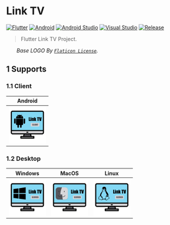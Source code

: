 # Link TV

[![Flutter](https://img.shields.io/badge/Flutter-3.3.0-brightgreen.svg?style=flat&logo=flutter)](https://docs.flutter.dev)
[![Android](https://img.shields.io/badge/Android-33-brightgreen.svg?style=flat&logo=android)](https://developer.android.com/docs)
[![Android Studio](https://img.shields.io/badge/Android_Studio-2021.2.1-brightgreen.svg?style=flat&logo=android_studio)](https://developer.android.com/studio)
[![Visual Studio](https://img.shields.io/badge/Visual_Studio-17.2-brightgreen.svg?style=flat&logo=visual_studio)](https://visualstudio.microsoft.com/)
[![Release](https://img.shields.io/badge/Release-1.0.0-blue.svg)](https://github.com/aaric/linktv6/releases)

> Flutter Link TV Project.

&emsp;&emsp;*Base LOGO By [`Flaticon License`](https://www.flaticon.com/free-icon/monitor_3474362).*

## 1 Supports

### 1.1 Client

|Android|
|:---:|
|<img src="docs/logo/client/android.png" height="100px" />|

### 1.2 Desktop

|Windows|MacOS|Linux|
|:---:|:---:|:---:|
|<img src="docs/logo/desktop/windows.png" height="100px" />|<img src="docs/logo/desktop/macos.png" height="100px" />|<img src="docs/logo/desktop/linux.png" height="100px" />|
